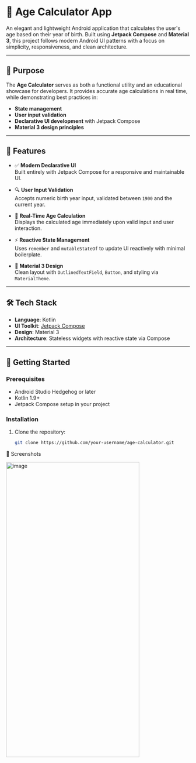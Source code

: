 # 📱 Age Calculator App

An elegant and lightweight Android application that calculates the user's age based on their year of birth. Built using **Jetpack Compose** and **Material 3**, this project follows modern Android UI patterns with a focus on simplicity, responsiveness, and clean architecture.

---

## 🎯 Purpose

The **Age Calculator** serves as both a functional utility and an educational showcase for developers. It provides accurate age calculations in real time, while demonstrating best practices in:

- **State management**
- **User input validation**
- **Declarative UI development** with Jetpack Compose
- **Material 3 design principles**

---

## 🔑 Features

- ✅ **Modern Declarative UI**  
  Built entirely with Jetpack Compose for a responsive and maintainable UI.

- 🔍 **User Input Validation**  
  Accepts numeric birth year input, validated between `1900` and the current year.

- 🔄 **Real-Time Age Calculation**  
  Displays the calculated age immediately upon valid input and user interaction.

- ⚡ **Reactive State Management**  
  Uses `remember` and `mutableStateOf` to update UI reactively with minimal boilerplate.

- 🎨 **Material 3 Design**  
  Clean layout with `OutlinedTextField`, `Button`, and styling via `MaterialTheme`.

---

## 🛠️ Tech Stack

- **Language**: Kotlin  
- **UI Toolkit**: [Jetpack Compose](https://developer.android.com/jetpack/compose)  
- **Design**: Material 3  
- **Architecture**: Stateless widgets with reactive state via Compose

---

## 🚀 Getting Started

### Prerequisites
- Android Studio Hedgehog or later
- Kotlin 1.9+
- Jetpack Compose setup in your project

### Installation

1. Clone the repository:
   ```bash
   git clone https://github.com/your-username/age-calculator.git

📸 Screenshots

<img width="365" height="807" alt="image" src="https://github.com/user-attachments/assets/2fa39c24-aadc-4aed-92a5-6595e06fb598" />
